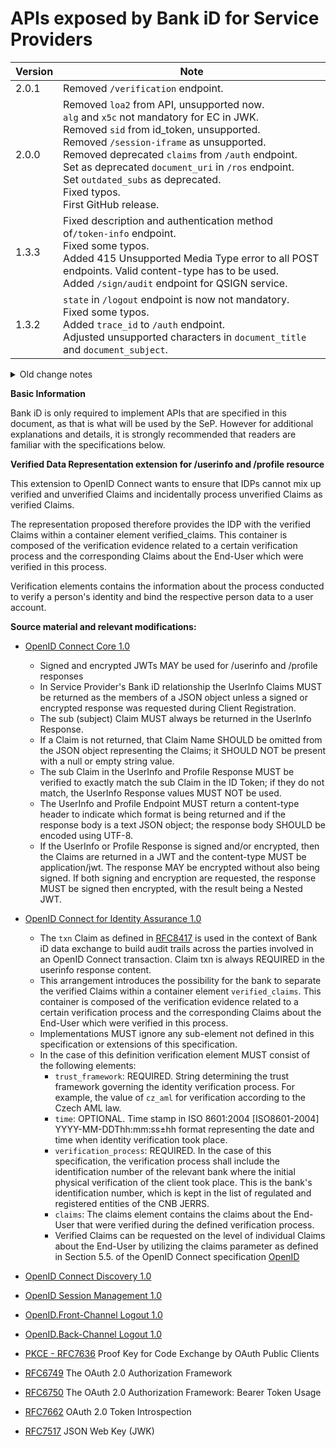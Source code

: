 # APIs exposed by Bank iD for Service Providers

| Version | Note                                                                                                                                                                                                                                                                                                                                                                                                                      |
|---------|---------------------------------------------------------------------------------------------------------------------------------------------------------------------------------------------------------------------------------------------------------------------------------------------------------------------------------------------------------------------------------------------------------------------------|
| 2.0.1   | Removed ```/verification``` endpoint.                                                                                                                                                                                                                                                                                                                                                            |
| 2.0.0   | Removed ```loa2``` from API, unsupported now.<br>```alg``` and ```x5c``` not mandatory for EC in JWK.<br>Removed ```sid``` from id_token, unsupported.<br>Removed ```/session-iframe``` as unsupported.<br>Removed deprecated ```claims``` from ```/auth``` endpoint.<br> Set as deprecated ```document_uri``` in ```/ros``` endpoint.<br>Set ```outdated_subs``` as deprecated.<br>Fixed typos.<br>First GitHub release. |
| 1.3.3   | Fixed description and authentication method of```/token-info``` endpoint.<br>Fixed some typos.<br>Added 415 Unsupported Media Type error to all POST endpoints. Valid content-type has to be used.<br>Added ```/sign/audit``` endpoint for QSIGN service.                                                                                                                                                                 |
| 1.3.2   | ```state``` in ```/logout``` endpoint is now not mandatory.<br>Fixed some typos.<br>Added ```trace_id``` to ```/auth``` endpoint.<br>Adjusted unsupported characters in ```document_title``` and ```document_subject```.                                                                                                                                                                                                  |

<details>
<summary>Old change notes</summary>

| Version | Note |
| ------------- |-------------|
| 1.3.1 | New GET endpoint for ```/logout```.<br>Removed mandatory requirement for ```redirect_uri``` in ```refresh_token``` authorization request.<br>Fixed some typos.<br>```document_id``` in ```/ros``` endpoint is mandatory and could have any value, is not checked against PDF files.<br>Adjusted unsupported characters in ```document_title``` and ```document_subject```.<br>New ```/sign/status``` endpoint for sign status verification.<br>```state``` and ```nonce``` are now mandatory in ```/ros``` and ```/auth``` endpoints to strengthen security. |
| 1.3.0 | New error ```basic_registers_unavailable``` in ```ros``` endpoint.<br>Miminal value for ```max_age``` in ```/ros``` endpoint is now set to 600 seconds.<br>For PDF 2.0 files, document_id will be acquired from XMP metadata. |
| 1.2.9 | New callback ```auth_failed``` in case ```code``` has been already issued.<br>New callback ```insufficient_scope``` in case missing required scopes from IdP for SIGN service.<br>New callback ```basic_registers_unavaiable``` for QSIGN service.<br>New parameter ```seal_visibility``` in ```/ros``` endpoint. In case you require seal visible on documents in SIGN or QSIGN<br>Fixed status codes for get and post in ```/authorize``` endpoint<br>Added ```401``` status code to ```/token``` endpoint |
| 1.2.8 | fixed service name in ```available_services``` in /api/v1/banks endpoint from ```QSIGN``` to ```QUALIFIED_SIGNATURE```<br>removed ```profile.verification``` from /userinfo endpoint example to be inline with the rest of the documentation |
| 1.2.7 | ```claims``` in auth endpoint request set as deprecated. |
| 1.2.6 | Fixed missing ```hash_alg``` in ```multiDocumentObject```.<br>```primary_nationality``` set as deprecated. |
| 1.2.5 | Added ```500``` error to /profile, /token, /ros and /token-info endpoints.<br>Fixed enum in banks' ```available_services```. |
| 1.2.4 | Added support for additional types of id cards `OP` and `CA`, Czech Republic documents without machine readable zone.<br>Added unsupported characters to ```document_title``` description .<br>Added ```503``` Temporarily unavailable error to ```/ros``` endpoint in case Basic Registers have planned downtime.<br>Fixed typos in addresses and idcards scopes.<br>Fixed supported ```response_type``` in ```/ros``` endpoint.<br>```valid_to``` in ```idcards``` is now not mandatory, due to missing parameter in idcards type 'OP', in all other typess it's still mandatory on application level. |
| 1.2.3 | Fixed description for ```not_implemented```.<br>Renamed auth error callback ```client_not_eligible``` to ```user_not_eligible```. |
| 1.2.2 | Fixed description for ```document_language```. |
| 1.2.1 | New scopes for Qualified signatures ```sign.qualified``` and ```sign.officially_certified```.<br>Fixed typos and missing descriptions. |
| 1.2.0 | Fixed response code for /ros endpoint, it's now correctly 200 instead of 201.<br>New callback ```sign_error```, if PDF document(s) cannot be signed, this callback will be returned.<br>New callback ```client_not_eligible```, if authorization is not possible due to age or legal capacity restrictions.<br>Added ```traceId``` to all endpoints for support purposes.<br>Added ```sign_field``` to ```documentObject``` and ```documentObjects``` to support PDF signature field annotations.<br>```sign_area``` is now set as not mandatory.<br>Fixed ```exp``` in /ros response, it's correctly integer instead of date-time.<br>Fixed missing ```upload_uris``` in /ros response.<br>Cleanup of unused objects.<br>Modified for better code generation.<br>	|
| 1.1.21 | Fixed element ```paymentAccountsDetails```, it's array now instead of object. |
| 1.1.20 | New elements in /profile addresses (cityarea, evidencenumber) and payment accounts details<br>New types of idcards by ROB<br>New callback "eid_doesnt_exist" |
| 1.1.19 | Added ```outdated_subs``` field to IDToken and AuthorizationIDToken containing all identifiers from the associated identities provided to the application via Bank iD.<br>Some elements in Document Objects may be empty |
| 1.1.18 | Added new feature for support of signature of multiple documents. |
| 1.1.17 | Added new parameter ```available_services``` in Bank List API. |
| 1.1.16 | As part of the unification, the ```upload_url``` parameter in the GET /verification response has been renamed to ```upload_uri```<br>The query parameter ```document_id``` in GET /verification is newly defined as optional<br>New response type 501 in /ros endpoint  |
| 1.1.15 | Removed the ```whole_document``` parameter from the document /verification response |
| 1.1.14 | Updates and examples for the Sign service |
| 1.1.13 | The element time in the verification is now optional |
| 1.1.12 | The time in ```verified_clamis.verification.time``` must be **with colon in date offset** (e.g. 2015-04-05T14:31:22+02:00)<br> ```max_age``` element in ```/ros``` endpoint request is in number format now. |
| 1.1.11 | The ```priority``` parameter in the ```signObject``` element is now mandatory and unique. The affected service is /ros.<br>New element with signed signObject as part of idtoken after authorization of the document by the end user.<br>Added scope ```notification.claims_updated``` (the application wants to send notifications) for **/profile** and **/userinfo** endpoints |
| 1.1.10 | Element ```verified_claims-verification.time``` changed to mandatory. Now, in case of sending a verification element, it is always necessary to send the date and time of the verification in the ISO 8601 format. |
| 1.1.9 | For the ```max_age``` parameter in the /auth endpoint, the description and occurrence obligation changed. |
| 1.1.8 | Added ```birthcountry``` to /profile ```verified_claims``` element in response |
| 1.1.7 | Correct response ```application/json``` on POST /ros endpoint<br>Added ```birthcountry``` element to /profile response |
| 1.1.6 | Reword tags and summaries to better reflect official Bank iD product portfolio |
| 1.1.5 | Removed unnecessary specification for the document upload resource during document verification<br>Clarified `signObject` and `documentObject` specification and examples<br>Clarified various property data types and examples throughout the signing process |
| 1.1.4 | Fixed server reference to correct host oidc.sandbox.bankid.cz<br>Added code_challenge_methods_supported element to OIDCConfigure scheme |
| 1.1.3 | A more well-arranged list of scopes (directly in the description of /userinfo and /profile) |
| 1.1.2 | Fixed error response format at /userinfo and /profile |
| 1.1.1 | GET /auth endpoint specification<br>Added for better clarity complete possible list of parameters of ```claims``` element in ```verified_claims``` for services /userinfo and /profile |
| 1.1.0 |  added optional element ```bank_id``` in POST /ros endpoint<br>elements in the ```sign_area``` object are now all mandatory (POST /ros)<br>```structured_scope``` are not newly array type (POST /ros)<br>removed ```remote_authorization``` element (POST /ros)<br>format of ```max_age``` element changed from date-time to number of seconds (POST /ros)<br>changed response to the verification of the signed document. Newly, Bank iD returns a metadata collection of all signatures in the document (POST /verification)<br>the element ```verification``` changed to optional within ```verified_claims``` (GET /profile)   |
| 1.0.0 | the first version of the document    |
</details>

**Basic Information**

Bank iD is only required to implement APIs that are specified in this document, as that is what will be used by the SeP.
However for additional explanations and details, it is strongly recommended that readers are familiar with the specifications below.


**Verified Data Representation extension for /userinfo and /profile resource**

This extension to OpenID Connect wants to ensure that IDPs cannot mix up verified and unverified Claims and incidentally process unverified Claims as verified Claims.

The representation proposed therefore provides the IDP with the verified Claims within a container element verified_claims. This container is composed of the verification  evidence related to a certain verification process and the corresponding Claims about the End-User which were verified in this process.

Verification elements contains the information about the process conducted to verify a person's identity and bind the respective person data to a user account.


**Source material and relevant modifications:**

* [OpenID Connect Core 1.0](https://openid.net/specs/openid-connect-core-1_0.html) 

  * Signed and encrypted JWTs MAY be used for /userinfo and /profile responses
  * In Service Provider's Bank iD relationship the UserInfo Claims MUST be returned as the members of a JSON object unless a signed or encrypted response was requested during Client Registration.
  * The sub (subject) Claim MUST always be returned in the UserInfo Response.
  * If a Claim is not returned, that Claim Name SHOULD be omitted from the JSON object representing the Claims; it SHOULD NOT be present with a null or empty string value.
  * The sub Claim in the UserInfo and Profile Response MUST be verified to exactly match the sub Claim in the ID Token; if they do not match, the UserInfo Response values MUST NOT be used.
  * The UserInfo and Profile Endpoint MUST return a content-type header to indicate which format is being returned and if the response body is a text JSON object; the response body SHOULD be encoded using UTF-8.
  * If the UserInfo or Profile Response is signed and/or encrypted, then the Claims are returned in a JWT and the content-type MUST be application/jwt. The response MAY be encrypted without also being signed. If both signing and encryption are requested, the response MUST be signed then encrypted, with the result being a Nested JWT.

* [OpenID Connect for Identity Assurance 1.0](https://openid.net/specs/openid-connect-4-identity-assurance-1_0.html)

  * The `txn` Claim as defined in [RFC8417](https://tools.ietf.org/html/rfc8417) is used in the context of Bank iD data exchange to build audit trails across the parties involved in an OpenID Connect transaction. Claim txn is always REQUIRED in the userinfo response content.
  * This arrangement introduces the possibility for the bank to separate the verified Claims within a container element `verified_claims`. This container is composed of the  verification evidence related to a certain verification process and the corresponding Claims about the End-User which were verified in this process.
  * Implementations MUST ignore any sub-element not defined in this specification or extensions of this specification.
  * In the case of this definition verification element MUST consist of the following elements:
     * `trust_framework`: REQUIRED. String determining the trust framework governing the identity verification process. For example, the value of ``cz_aml`` for verification according to the Czech AML law.
     * `time`: OPTIONAL. Time stamp in ISO 8601:2004 [ISO8601-2004] YYYY-MM-DDThh:mm:ss±hh format representing the date and time when identity verification took place.
     * `verification_process`: REQUIRED. In the case of this specification, the verification process shall include the identification number of the relevant bank where the initial physical verification of the client took place. This is the bank's identification number, which is kept in the list of regulated and registered entities of the CNB JERRS.
     * `claims`: The claims element contains the claims about the End-User that were verified during the defined verification process.
     * Verified Claims can be requested on the level of individual Claims about the End-User by utilizing the claims parameter as defined in Section 5.5. of the OpenID Connect specification [OpenID](https://openid.net/specs/openid-connect-core-1_0.html#ClaimsParameter)

* [OpenID Connect Discovery 1.0](https://openid.net/specs/openid-connect-discovery-1_0.html)
* [OpenID Session Management 1.0](https://openid.net/specs/openid-connect-session-1_0.html) 
* [OpenID.Front-Channel Logout 1.0](https://openid.net/specs/openid-connect-frontchannel-1_0.html)
* [OpenID.Back-Channel Logout 1.0](https://openid.net/specs/openid-connect-backchannel-1_0.html)
* [PKCE - RFC7636](https://tools.ietf.org/html/rfc7636) Proof Key for Code Exchange by OAuth Public Clients
* [RFC6749](https://tools.ietf.org/html/rfc6749) The OAuth 2.0 Authorization Framework
* [RFC6750](https://tools.ietf.org/html/rfc6750) The OAuth 2.0 Authorization Framework: Bearer Token Usage
* [RFC7662](https://tools.ietf.org/html/rfc7662) OAuth 2.0 Token Introspection
* [RFC7517](https://tools.ietf.org/html/rfc7517) JSON Web Key (JWK)
